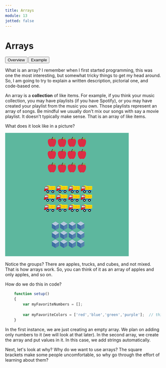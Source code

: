 ```yaml
---
title: Arrays
module: 13
jotted: false
---
```


# Arrays

<div class="tab">
    <button class="tablinks active" onclick="openTab(event, 'Overview')">Overview</button>
    <button class="tablinks" onclick="openTab(event, 'Example')">Example</button>
</div>
<!-- Tab content -->
<div id="Overview" class="tabcontent" style="display:block">

<div class="tabhtml" markdown="1">

What is an array?  I remember when I first started programming, this was one the most interesting, but somewhat tricky things to get my head around.  So, I am going to try to explain a written description, pictorial one, and code-based one.

An array is a **collection** of like items.  For example, if you think your music collection, you may have playlists (if you have Spotify), or you may have created your playlist from the music you own. Those playlists represent an array of songs. Be mindful we usually don't mix our songs with say a movie playlist.  It doesn't typically make sense.  That is an array of like items.

</div>
</div>
<div id="Example" class="tabcontent">

<div class="tabhtml" markdown="1">

What does it look like in a picture?

![Array Image](../imgs/arrays.png)

Notice the groups?  There are apples, trucks, and cubes, and not mixed. That is how arrays work. So, you can think of it as an array of apples and only apples, and so on.

How do we do this in code?

```js
    function setup()
    {
        var myFavoriteNumbers = []; 

        var myFavoriteColors = ['red','blue','green','purple'];  // this an array of strings
    }
```

In the first instance, we are just creating an empty array.  We plan on adding only numbers to it (we will look at that later).  In the second array, we create the array and put values in it.  In this case, we add strings automatically.

Next, let's look at why?  Why do we want to use arrays?  The square brackets make some people uncomfortable, so why go through the effort of learning about them?

</div>
</div>


